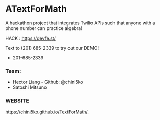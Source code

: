 # ATextForMath
A hackathon project that integrates Twilio APIs such that anyone with a phone number can practice algebra! 

HACK : https://devfe.st/


Text to (201) 685-2339 to try out our DEMO!
-   201-685-2339


### Team: 
-   Hector Liang - Github: @chini5ko
-   Satoshi Mitsuno

### WEBSITE
https://chini5ko.github.io/TextForMath/. 